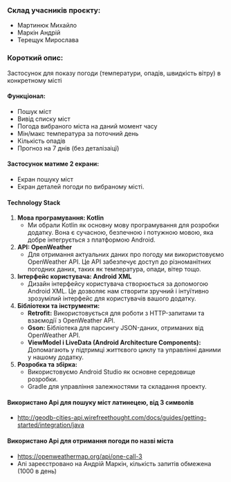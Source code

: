 ### Склад учасників проєкту:
- Мартинюк Михайло
- Маркін Андрій
- Терещук Мирослава

### Короткий опис:
Застосунок для показу погоди (температури, опадів, швидкість вітру) в конкретному місті

#### Функціонал:
- Пошук міст
- Вивід списку міст
- Погода вибраного міста на даний момент часу
- Мін/макс температура за поточний день 
- Кількість опадів
- Прогноз на 7 днів (без деталізаіцї)
 
#### Застосунок матиме 2 екрани:
- Екран пошуку міст
- Екран деталей погоди по вибраному місті.

#### Technology Stack
1. **Мова програмування: Kotlin**
   - Ми обрали Kotlin як основну мову програмування для розробки додатку. Вона є сучасною, безпечною і потужною мовою, яка добре інтегрується з платформою Android.
2. **API: OpenWeather**
   - Для отримання актуальних даних про погоду ми використовуємо OpenWeather API. Це API забезпечує доступ до різноманітних погодних даних, таких як температура, опади, вітер тощо.
3. **Інтерфейс користувача: Android XML**
   - Дизайн інтерфейсу користувача створюється за допомогою Android XML. Це дозволяє нам створити зручний і інтуїтивно зрозумілий інтерфейс для користувачів вашого додатку.
4. **Бібліотеки та інструменти:**
   - **Retrofit:** Використовується для роботи з HTTP-запитами та взаємодії з OpenWeather API.
   - **Gson:** Бібліотека для парсингу JSON-даних, отриманих від OpenWeather API.
   - **ViewModel і LiveData (Android Architecture Components):** Допомагають у підтримці життєвого циклу та управлінні даними у нашому додатку.
5. **Розробка та збірка:**
   - Використовуємо Android Studio як основне середовище розробки.
   - Gradle для управління залежностями та складання проекту.


#### Використано Api для пошуку міст латинецею, від 3 символів
- http://geodb-cities-api.wirefreethought.com/docs/guides/getting-started/integration/java

#### Використано Api для отримання погоди по назві міста
- https://openweathermap.org/api/one-call-3
- Апі зареєстровано на Андрій Маркін, кількість запитів обмежена (1000 в день)